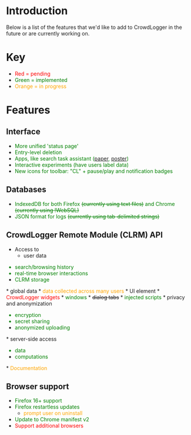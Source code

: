 # Introduction #

Below is a list of the features that we'd like to add to CrowdLogger in the future or are currently working on.

# Key #
  * <font color='red'>Red = pending</font>
  * <font color='green'>Green = implemented</font>
  * <font color='orange'>Orange = in progress</font>

# Features #

## Interface ##
  * <font color='green'>More unified 'status page'</font>
  * <font color='green'>Entry-level deletion</font>
  * <font color='green'>Apps, like search task assistant (<a href='http://ciir-publications.cs.umass.edu/pub/web/getpdf.php?id=1069'>paper</a>, <a href='http://ciir.cs.umass.edu/~hfeild/publications/feild-2012-poster.pdf'>poster</a>)</font>
  * <font color='green'>Interactive experiments (have users label data)</font>
  * <font color='green'>New icons for toolbar: "CL" + pause/play and notification badges</font>

## Databases ##
  * <font color='green'>IndexedDB for both Firefox <del>(currently using text files)</del> and Chrome <del>(currently using !WebSQL)</del></font>
  * <font color='green'>JSON format for logs <del>(currently using tab-delimited strings)</del></font>

## CrowdLogger Remote Module (CLRM) API ##
  * Access to
    * user data<font color='green'>
<ul><li>search/browsing history<br>
</li><li>real-time browser interactions<br>
</li><li>CLRM storage</font>
</li></ul>    * global data
      * <font color='orange'>data collected across many users</font>
    * UI element
      * <font color='red'>CrowdLogger widgets</font>
      * <font color='green'>windows</font>
      * <strike>dialog tabs</strike>
      * <font color='green'>injected scripts</font>
    * privacy and anonymization<font color='green'>
<ul><li>encryption<br>
</li><li>secret sharing<br>
</li><li>anonymized uploading</font>
</li></ul>    * server-side access<font color='green'>
<ul><li>data<br>
</li><li>computations</font>
</li></ul>  * <font color='orange'>Documentation</font>

## Browser support ##
  * <font color='green'>Firefox 16+ support</font>
  * <font color='green'>Firefox restartless updates </font>
    * <font color='orange'>prompt user on uninstall</font>
  * <font color='green'>Update to Chrome manifest v2</font>
  * <font color='red'>Support additional browsers</font>